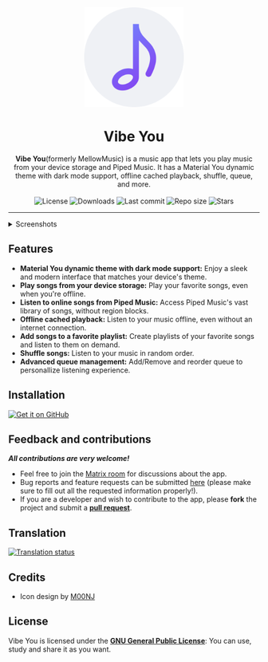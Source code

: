 <div align="center">
  <img width="200" height="200" src="fastlane/metadata/android/en-US/images/icon.png"" alt="App icon">
  <h1 align="center">Vibe You</h1>
  <b>Vibe You</b>(formerly MellowMusic) is a music app that lets you play music from your device storage and Piped Music. It has a Material You dynamic theme with dark mode support, offline cached playback, shuffle, queue, and more.
</div>
<br>

<div align="center">
    <img alt="License" src="https://img.shields.io/github/license/you-apps/MellowMusic?color=c3e7ff&style=flat-square">
    <img alt="Downloads" src="https://img.shields.io/github/downloads/you-apps/MellowMusic/total.svg?color=c3e7ff&style=flat-square">
    <img alt="Last commit" src="https://img.shields.io/github/last-commit/you-apps/MellowMusic?color=c3e7ff&style=flat-square">
    <img alt="Repo size" src="https://img.shields.io/github/repo-size/you-apps/MellowMusic?color=c3e7ff&style=flat-square">
    <img alt="Stars" src="https://img.shields.io/github/stars/you-apps/MellowMusic?color=c3e7ff&style=flat-square">
    <br>
</div>

---

<details>
  <summary>  Screenshots</summary>
<p align="center">
  <img src="fastlane/metadata/android/en-US/images/phoneScreenshots/1.png" width="30%" />
  <img src="fastlane/metadata/android/en-US/images/phoneScreenshots/2.png" width="30%" />
  <img src="fastlane/metadata/android/en-US/images/phoneScreenshots/3.png" width="30%" />
</p>
<p align="center">
  <img src="fastlane/metadata/android/en-US/images/phoneScreenshots/4.png" width="30%" />
  <img src="fastlane/metadata/android/en-US/images/phoneScreenshots/5.png" width="30%" />
</p>
</details>

## Features

- **Material You dynamic theme with dark mode support:** Enjoy a sleek and modern interface that
  matches your device's theme.
- **Play songs from your device storage:** Play your favorite songs, even when you're offline.
- **Listen to online songs from Piped Music:** Access Piped Music's vast library of songs,
  without region blocks.
- **Offline cached playback:** Listen to your music offline, even without an internet connection.
- **Add songs to a favorite playlist:** Create playlists of your favorite songs and listen to them
  on demand.
- **Shuffle songs:** Listen to your music in random order.
- **Advanced queue management:** Add/Remove and reorder queue to personallize listening experience.

## Installation

[<img src="https://github.com/machiav3lli/oandbackupx/blob/034b226cea5c1b30eb4f6a6f313e4dadcbb0ece4/badge_github.png"
alt="Get it on GitHub"
height="80">](https://github.com/you-apps/MellowMusic/releases/latest)

<!-- ---------- Contribution ---------- -->
## Feedback and contributions
***All contributions are very welcome!***

* Feel free to join the [Matrix room](https://matrix.to/#/#you-apps:matrix.org) for discussions about the app.
* Bug reports and feature requests can be submitted [here](https://github.com/you-apps/VibeYou/issues) (please make sure to fill out all the requested information properly!).
* If you are a developer and wish to contribute to the app, please **fork** the project and submit a [**pull request**](https://help.github.com/articles/about-pull-requests/).

## Translation
<a href="https://hosted.weblate.org/projects/you-apps/vibe-you/">
<img src="https://hosted.weblate.org/widgets/you-apps/-/vibe-you/287x66-grey.png" alt="Translation status" />
</a>

## Credits
* Icon design by [M00NJ](https://github.com/M00NJ)

## License

Vibe You is licensed under the [**GNU General Public License**](https://www.gnu.org/licenses/gpl.html): You can use, study and share it as you want.

